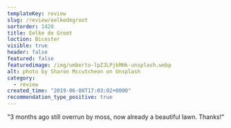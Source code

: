 ```yaml
---
templateKey: review
slug: /review/eelkedegroot
sortorder: 1420
title: Eelke de Groot
loction: Bicester
visible: true
header: false
featured: false
featuredimage: /img/umberto-lpZJLPjkMHk-unsplash.webp
alt: photo by Sharon Mccutcheon on Unsplash
category:
  - review
created_time: "2019-06-08T17:03:02+0000"
recommendation_type_positive: true
---
```


"3 months ago still overrun by moss, now already a beautiful lawn. Thanks!"
